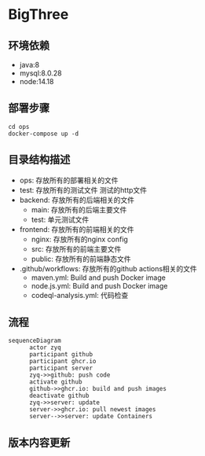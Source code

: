 # BigThree

## 环境依赖

- java:8
- mysql:8.0.28
- node:14.18

## 部署步骤

```shell
cd ops
docker-compose up -d
```

## 目录结构描述

- ops: 存放所有的部署相关的文件
- test: 存放所有的测试文件 测试的http文件
- backend: 存放所有的后端相关的文件
    - main: 存放所有的后端主要文件
    - test: 单元测试文件
- frontend: 存放所有的前端相关的文件
    - nginx: 存放所有的nginx config
    - src: 存放所有的前端主要文件
    - public: 存放所有的前端静态文件
- .github/workflows: 存放所有的github actions相关的文件
    - maven.yml: Build and push Docker image
    - node.js.yml: Build and push Docker image
    - codeql-analysis.yml: 代码检查

## 流程

```mermaid
sequenceDiagram
      actor zyq
      participant github
      participant ghcr.io      
      participant server
      zyq->>github: push code
      activate github
      github->>ghcr.io: build and push images
      deactivate github
      zyq->>server: update
      server->>ghcr.io: pull newest images
      server-->>server: update Containers
```

## 版本内容更新
